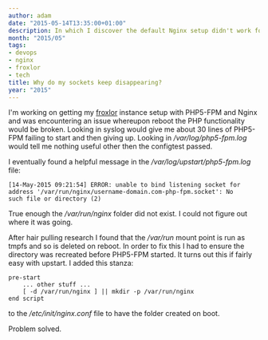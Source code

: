 ```yaml
---
author: adam
date: "2015-05-14T13:35:00+01:00"
description: In which I discover the default Nginx setup didn't work for me
month: "2015/05"
tags:
- devops
- nginx
- froxlor
- tech
title: Why do my sockets keep disappearing?
year: "2015"
---
```


I'm working on getting my <a href="http://froxlor.org">froxlor</a> instance setup with PHP5-FPM and Nginx and was encountering an issue whereupon reboot the PHP functionality would be broken. Looking in syslog would give me about 30 lines of PHP5-FPM failing to start and then giving up. Looking in <em>/var/log/php5-fpm.log</em> would tell me nothing useful other then the configtest passed.

<!--more-->

I eventually found a helpful message in the <em>/var/log/upstart/php5-fpm.log</em> file:

```
[14-May-2015 09:21:54] ERROR: unable to bind listening socket for 
address '/var/run/nginx/username-domain.com-php-fpm.socket': No 
such file or directory (2)
```

True enough the <em>/var/run/nginx</em> folder did not exist. I could not figure out where it was going.

After hair pulling research I found that the <em>/var/run</em> mount point is run as tmpfs and so is deleted on reboot. In order to fix this I had to ensure the directory was recreated before PHP5-FPM started. It turns out this if fairly easy with upstart. I added this stanza:

```
pre-start
    ... other stuff ...
    [ -d /var/run/nginx ] || mkdir -p /var/run/nginx
end script
```

to the <em>/etc/init/nginx.conf</em> file to have the folder created on boot.

Problem solved.
